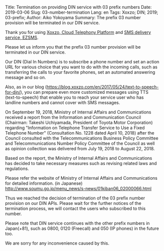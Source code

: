 Title: Termination on providing DIN service with 03 prefix numbers
Date: 2019-03-06 
Slug: 03-number-termination
Lang: en
Tags: Xoxzo; DIN; 2019; 03-prefix;
Author: Aiko Yokoyama
Summary: The prefix 03 number provision will be terminated in our DIN service. 


Thank you for using [Xoxzo, Cloud Telephony Platform](https://www.xoxzo.com/en/)
and [SMS delivery service, EZSMS](https://www.ezsms.biz/ja/).

Please let us inform you that the prefix 03 number provision will be terminated in our DIN service. 

Our DIN (Dial In Numbers) is to subscribe a phone number and set an action URL for various choice that you want to do with the incoming calls, such as transferring the calls to your favorite phones, set an automated answering message and so on.

Also, as in our blog (https://blog.xoxzo.com/en/2017/05/24/text-to-speech-for-din/), you can prepare even more customized messages using TTS (text-to-speech) that enable you to reach your service user who has landline numbers and cannot cover with SMS messages. 

On September 19, 2018, Ministry of Internal Affairs and Communications received a report from the Information and Communication Council (Chairman: Takeshi Uchiyamada, President of Toyota Motor Corporation) regarding "Information on Telephone Transfer Service to Use a Fixed Telephone Number" (Consultation No. 1228 dated April 10, 2018) after the Council consulted with the Telecommunications Business Policy Committee and Telecommunications Number Policy Committee of the Council as well as opinion collection was delivered from July 19, 2018 to August 22, 2018.

Based on the report, the Ministry of Internal Affairs and Communications has decided to take necessary measures such as revising related laws and regulations.

Please refer the website of Ministry of Internal Affairs and Communications for detailed information. (in Japanese)
http://www.soumu.go.jp/menu_news/s-news/01kiban06_02000066.html

Thus we reached the decision of termination of the 03 prefix number provision on our DIN APIs. Please wait for the further notices of the termination process, we will contact the users who subscribed to this number.

Please note that DIN service continues with the other prefix numbers in Japan(+81), such as 0800, 0120 (Freecall) and 050 (IP phones) in the future too.

We are sorry for any inconvenience caused by this.

